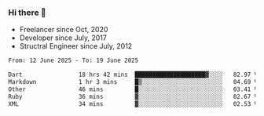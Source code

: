 ### Hi there 👋

- Freelancer since Oct, 2020
- Developer since July, 2017
- Structral Engineer since July, 2012

<!--START_SECTION:waka-->

```txt
From: 12 June 2025 - To: 19 June 2025

Dart                18 hrs 42 mins  ████████████████████▓░░░░   82.97 %
Markdown            1 hr 3 mins     █▒░░░░░░░░░░░░░░░░░░░░░░░   04.69 %
Other               46 mins         █░░░░░░░░░░░░░░░░░░░░░░░░   03.41 %
Ruby                36 mins         ▓░░░░░░░░░░░░░░░░░░░░░░░░   02.67 %
XML                 34 mins         ▓░░░░░░░░░░░░░░░░░░░░░░░░   02.53 %
```

<!--END_SECTION:waka-->
